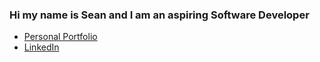 ### Hi my name is Sean and I am an aspiring Software Developer
- [Personal Portfolio]( https://s-ruth.dev/)
- [LinkedIn]( https://www.linkedin.com/in/sean-w-ruth/)
<!--
**Sruth827/Sruth827** is a ✨ _special_ ✨ repository because its `README.md` (this file) appears on your GitHub profile.

Here are some ideas to get you started:

- 🔭 I’m currently working on my computer science degree
- 🌱 I’m currently learning c++, java, python
- 👯 I’m looking to collaborate on ...
- 🤔 I’m looking for help with ...
- 💬 Ask me about ..
- 📫 How to reach me: sruth827@gmail.com
- ⚡ Fun fact: I am an master EOD technician 
-->
